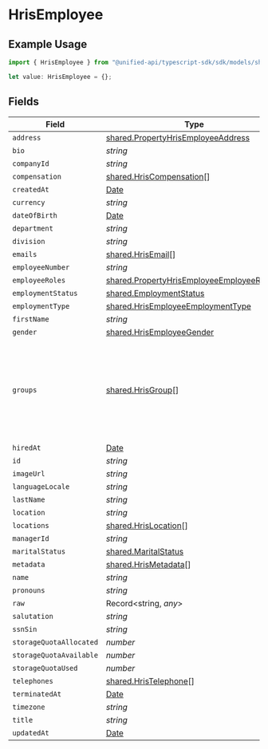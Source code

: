 # HrisEmployee

## Example Usage

```typescript
import { HrisEmployee } from "@unified-api/typescript-sdk/sdk/models/shared";

let value: HrisEmployee = {};
```

## Fields

| Field                                                                                                                                           | Type                                                                                                                                            | Required                                                                                                                                        | Description                                                                                                                                     |
| ----------------------------------------------------------------------------------------------------------------------------------------------- | ----------------------------------------------------------------------------------------------------------------------------------------------- | ----------------------------------------------------------------------------------------------------------------------------------------------- | ----------------------------------------------------------------------------------------------------------------------------------------------- |
| `address`                                                                                                                                       | [shared.PropertyHrisEmployeeAddress](../../../sdk/models/shared/propertyhrisemployeeaddress.md)                                                 | :heavy_minus_sign:                                                                                                                              | N/A                                                                                                                                             |
| `bio`                                                                                                                                           | *string*                                                                                                                                        | :heavy_minus_sign:                                                                                                                              | N/A                                                                                                                                             |
| `companyId`                                                                                                                                     | *string*                                                                                                                                        | :heavy_minus_sign:                                                                                                                              | N/A                                                                                                                                             |
| `compensation`                                                                                                                                  | [shared.HrisCompensation](../../../sdk/models/shared/hriscompensation.md)[]                                                                     | :heavy_minus_sign:                                                                                                                              | N/A                                                                                                                                             |
| `createdAt`                                                                                                                                     | [Date](https://developer.mozilla.org/en-US/docs/Web/JavaScript/Reference/Global_Objects/Date)                                                   | :heavy_minus_sign:                                                                                                                              | N/A                                                                                                                                             |
| `currency`                                                                                                                                      | *string*                                                                                                                                        | :heavy_minus_sign:                                                                                                                              | N/A                                                                                                                                             |
| `dateOfBirth`                                                                                                                                   | [Date](https://developer.mozilla.org/en-US/docs/Web/JavaScript/Reference/Global_Objects/Date)                                                   | :heavy_minus_sign:                                                                                                                              | N/A                                                                                                                                             |
| `department`                                                                                                                                    | *string*                                                                                                                                        | :heavy_minus_sign:                                                                                                                              | N/A                                                                                                                                             |
| `division`                                                                                                                                      | *string*                                                                                                                                        | :heavy_minus_sign:                                                                                                                              | N/A                                                                                                                                             |
| `emails`                                                                                                                                        | [shared.HrisEmail](../../../sdk/models/shared/hrisemail.md)[]                                                                                   | :heavy_minus_sign:                                                                                                                              | N/A                                                                                                                                             |
| `employeeNumber`                                                                                                                                | *string*                                                                                                                                        | :heavy_minus_sign:                                                                                                                              | N/A                                                                                                                                             |
| `employeeRoles`                                                                                                                                 | [shared.PropertyHrisEmployeeEmployeeRoles](../../../sdk/models/shared/propertyhrisemployeeemployeeroles.md)[]                                   | :heavy_minus_sign:                                                                                                                              | N/A                                                                                                                                             |
| `employmentStatus`                                                                                                                              | [shared.EmploymentStatus](../../../sdk/models/shared/employmentstatus.md)                                                                       | :heavy_minus_sign:                                                                                                                              | N/A                                                                                                                                             |
| `employmentType`                                                                                                                                | [shared.HrisEmployeeEmploymentType](../../../sdk/models/shared/hrisemployeeemploymenttype.md)                                                   | :heavy_minus_sign:                                                                                                                              | N/A                                                                                                                                             |
| `firstName`                                                                                                                                     | *string*                                                                                                                                        | :heavy_minus_sign:                                                                                                                              | N/A                                                                                                                                             |
| `gender`                                                                                                                                        | [shared.HrisEmployeeGender](../../../sdk/models/shared/hrisemployeegender.md)                                                                   | :heavy_minus_sign:                                                                                                                              | N/A                                                                                                                                             |
| `groups`                                                                                                                                        | [shared.HrisGroup](../../../sdk/models/shared/hrisgroup.md)[]                                                                                   | :heavy_minus_sign:                                                                                                                              | Which groups/teams/units that this employee/user belongs to.  May not have all of the Group fields present, but should have id, name, or email. |
| `hiredAt`                                                                                                                                       | [Date](https://developer.mozilla.org/en-US/docs/Web/JavaScript/Reference/Global_Objects/Date)                                                   | :heavy_minus_sign:                                                                                                                              | N/A                                                                                                                                             |
| `id`                                                                                                                                            | *string*                                                                                                                                        | :heavy_minus_sign:                                                                                                                              | N/A                                                                                                                                             |
| `imageUrl`                                                                                                                                      | *string*                                                                                                                                        | :heavy_minus_sign:                                                                                                                              | N/A                                                                                                                                             |
| `languageLocale`                                                                                                                                | *string*                                                                                                                                        | :heavy_minus_sign:                                                                                                                              | N/A                                                                                                                                             |
| `lastName`                                                                                                                                      | *string*                                                                                                                                        | :heavy_minus_sign:                                                                                                                              | N/A                                                                                                                                             |
| `location`                                                                                                                                      | *string*                                                                                                                                        | :heavy_minus_sign:                                                                                                                              | N/A                                                                                                                                             |
| `locations`                                                                                                                                     | [shared.HrisLocation](../../../sdk/models/shared/hrislocation.md)[]                                                                             | :heavy_minus_sign:                                                                                                                              | N/A                                                                                                                                             |
| `managerId`                                                                                                                                     | *string*                                                                                                                                        | :heavy_minus_sign:                                                                                                                              | N/A                                                                                                                                             |
| `maritalStatus`                                                                                                                                 | [shared.MaritalStatus](../../../sdk/models/shared/maritalstatus.md)                                                                             | :heavy_minus_sign:                                                                                                                              | N/A                                                                                                                                             |
| `metadata`                                                                                                                                      | [shared.HrisMetadata](../../../sdk/models/shared/hrismetadata.md)[]                                                                             | :heavy_minus_sign:                                                                                                                              | N/A                                                                                                                                             |
| `name`                                                                                                                                          | *string*                                                                                                                                        | :heavy_minus_sign:                                                                                                                              | N/A                                                                                                                                             |
| `pronouns`                                                                                                                                      | *string*                                                                                                                                        | :heavy_minus_sign:                                                                                                                              | N/A                                                                                                                                             |
| `raw`                                                                                                                                           | Record<string, *any*>                                                                                                                           | :heavy_minus_sign:                                                                                                                              | N/A                                                                                                                                             |
| `salutation`                                                                                                                                    | *string*                                                                                                                                        | :heavy_minus_sign:                                                                                                                              | N/A                                                                                                                                             |
| `ssnSin`                                                                                                                                        | *string*                                                                                                                                        | :heavy_minus_sign:                                                                                                                              | N/A                                                                                                                                             |
| `storageQuotaAllocated`                                                                                                                         | *number*                                                                                                                                        | :heavy_minus_sign:                                                                                                                              | N/A                                                                                                                                             |
| `storageQuotaAvailable`                                                                                                                         | *number*                                                                                                                                        | :heavy_minus_sign:                                                                                                                              | N/A                                                                                                                                             |
| `storageQuotaUsed`                                                                                                                              | *number*                                                                                                                                        | :heavy_minus_sign:                                                                                                                              | N/A                                                                                                                                             |
| `telephones`                                                                                                                                    | [shared.HrisTelephone](../../../sdk/models/shared/hristelephone.md)[]                                                                           | :heavy_minus_sign:                                                                                                                              | N/A                                                                                                                                             |
| `terminatedAt`                                                                                                                                  | [Date](https://developer.mozilla.org/en-US/docs/Web/JavaScript/Reference/Global_Objects/Date)                                                   | :heavy_minus_sign:                                                                                                                              | N/A                                                                                                                                             |
| `timezone`                                                                                                                                      | *string*                                                                                                                                        | :heavy_minus_sign:                                                                                                                              | N/A                                                                                                                                             |
| `title`                                                                                                                                         | *string*                                                                                                                                        | :heavy_minus_sign:                                                                                                                              | N/A                                                                                                                                             |
| `updatedAt`                                                                                                                                     | [Date](https://developer.mozilla.org/en-US/docs/Web/JavaScript/Reference/Global_Objects/Date)                                                   | :heavy_minus_sign:                                                                                                                              | N/A                                                                                                                                             |